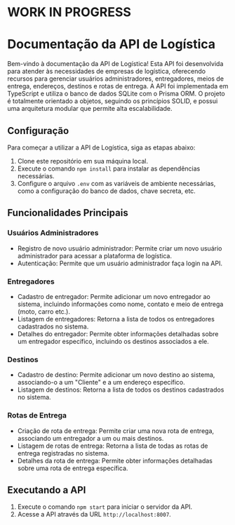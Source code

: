 # WORK IN PROGRESS
# Documentação da API de Logística

Bem-vindo à documentação da API de Logística! Esta API foi desenvolvida para atender às necessidades de empresas de logística, oferecendo recursos para gerenciar usuários administradores, entregadores, meios de entrega, endereços, destinos e rotas de entrega. A API foi implementada em TypeScript e utiliza o banco de dados SQLite com o Prisma ORM. O projeto é totalmente orientado a objetos, seguindo os princípios SOLID, e possui uma arquitetura modular que permite alta escalabilidade.

## Configuração

Para começar a utilizar a API de Logística, siga as etapas abaixo:

1. Clone este repositório em sua máquina local.
2. Execute o comando `npm install` para instalar as dependências necessárias.
3. Configure o arquivo `.env` com as variáveis de ambiente necessárias, como a configuração do banco de dados, chave secreta, etc.

## Funcionalidades Principais

### Usuários Administradores

- Registro de novo usuário administrador: Permite criar um novo usuário administrador para acessar a plataforma de logística.
- Autenticação: Permite que um usuário administrador faça login na API.

### Entregadores

- Cadastro de entregador: Permite adicionar um novo entregador ao sistema, incluindo informações como nome, contato e meio de entrega (moto, carro etc.).
- Listagem de entregadores: Retorna a lista de todos os entregadores cadastrados no sistema.
- Detalhes do entregador: Permite obter informações detalhadas sobre um entregador específico, incluindo os destinos associados a ele.

### Destinos

- Cadastro de destino: Permite adicionar um novo destino ao sistema, associando-o a um "Cliente" e a um endereço específico.
- Listagem de destinos: Retorna a lista de todos os destinos cadastrados no sistema.

### Rotas de Entrega

- Criação de rota de entrega: Permite criar uma nova rota de entrega, associando um entregador a um ou mais destinos.
- Listagem de rotas de entrega: Retorna a lista de todas as rotas de entrega registradas no sistema.
- Detalhes da rota de entrega: Permite obter informações detalhadas sobre uma rota de entrega específica.

## Executando a API

1. Execute o comando `npm start` para iniciar o servidor da API.
2. Acesse a API através da URL `http://localhost:8007`.

